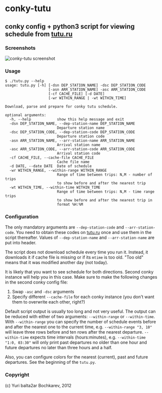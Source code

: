 conky-tutu
==========

conky config + python3 script for viewing schedule from [tutu.ru][1]
---------------------------------------------------------------------

### Screenshots

![conky-tutu screenshot](http://i.imgur.com/nQvZz.png "Screenshot")

### Usage

    $ ./tutu.py --help
    usage: tutu.py [-h] [-dsn DEP_STATION_NAME] -dsc DEP_STATION_CODE
                        [-asn ARR_STATION_NAME] -asc ARR_STATION_CODE
                        [-cf CACHE_FILE] [-d DATE]
                        [-wr WITHIN_RANGE | -wt WITHIN_TIME]

    Download, parse and prepare for conky tutu schedule.

    optional arguments:
      -h, --help            show this help message and exit
      -dsn DEP_STATION_NAME, --dep-station-name DEP_STATION_NAME
                            Departure station name
      -dsc DEP_STATION_CODE, --dep-station-code DEP_STATION_CODE
                            Departure station code
      -asn ARR_STATION_NAME, --arr-station-name ARR_STATION_NAME
                            Arrival station name
      -asc ARR_STATION_CODE, --arr-station-code ARR_STATION_CODE
                            Arrival station code
      -cf CACHE_FILE, --cache-file CACHE_FILE
                            Cache file name
      -d DATE, --date DATE  Date of schedule
      -wr WITHIN_RANGE, --within-range WITHIN_RANGE
                            Range of time between trips: N,M - number of trips
                            to show before and after the nearest trip
      -wt WITHIN_TIME, --within-time WITHIN_TIME
                            Range of time between trips: N,M - time range trips
                            to show before and after the nearest trip in
                            format %H:%M

### Configuration

The only mandatory arguments are `--dep-station-code` and `--arr-station-code`.
You need to obtain these codes on [tutu.ru][1] once and use them in the script
thereafter. Values of `--dep-station-name` and `--arr-station-name` are put
into header.

The script does not download schedule every time you run it. Instead, it
downloads it if cache file is missing or if its `mtime` is too old. "Too old"
means that it was modified another day (not today).

It is likely that you want to see schedule for both directions. Second conky
instance will help you in this case. Make sure to make the following changes in
the second conky config file:

1. Swap `-asc` and `-dsc` arguments
2. Specify different `--cache-file` for each conky instance (you don't want them
   to overwrite each other, right?)

Default script output is usually too long and not very useful. The output can be
reduced with either of two arguments: `--within-range` or `--within-time`.  With
`--within-range` you can specify the number of schedule events before and after
the nearest one to the current time, e.g. `--within-range "3, 10"` will leave
three rows before and ten rows after the nearest departure. `--within-time`
expects time intervals (hours:minutes), e.g. `--within-time "1:0, 03:30"` will
only print past departures no older than one hour and future departures no
later than three hours and a half.

Also, you can configure colors for the nearest (current), past and future
departures. See the beginning of the `tutu.py`.

### Copyright

(c) Yuri balta2ar Bochkarev, 2012

[1]: http://www.tutu.ru/prigorod/
